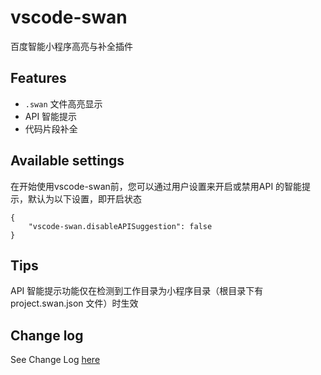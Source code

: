 # vscode-swan
百度智能小程序高亮与补全插件

## Features
 * `.swan` 文件高亮显示
 * API 智能提示
 * 代码片段补全

## Available settings
在开始使用vscode-swan前，您可以通过用户设置来开启或禁用API 的智能提示，默认为以下设置，即开启状态
```
{
    "vscode-swan.disableAPISuggestion": false
}
```

## Tips
API 智能提示功能仅在检测到工作目录为小程序目录（根目录下有 project.swan.json 文件）时生效

## Change log
See Change Log [here](https://github.com/efe-blue/vscode-swan/blob/master/CHANGELOG.md)